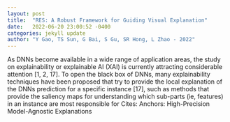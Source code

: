 ```yaml
---
layout: post
title:  "RES: A Robust Framework for Guiding Visual Explanation"
date:   2022-06-20 23:00:52 -0400
categories: jekyll update
author: "Y Gao, TS Sun, G Bai, S Gu, SR Hong, L Zhao - 2022"
---
```

As DNNs become available in a wide range of application areas, the study on explainability or explainable AI (XAI) is currently attracting considerable attention [1, 2, 17]. To open the black box of DNNs, many explainability techniques have been proposed that try to provide the local explanation of the DNNs prediction for a specific instance [17], such as methods that provide the saliency maps for understanding which sub-parts (ie, features) in an instance are most responsible for  Cites: Anchors: High-Precision Model-Agnostic Explanations